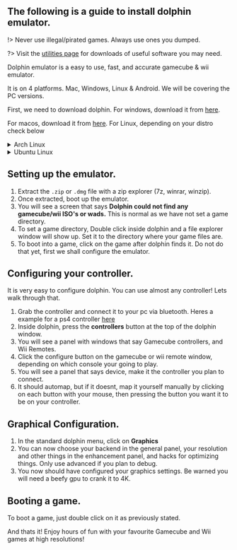 ## The following is a guide to install dolphin emulator.

!> Never use illegal/pirated games. Always use ones you dumped.

?> Visit the [utilities page](/utilities) for downloads of useful software you may need.

Dolphin emulator is a easy to use, fast, and accurate gamecube & wii emulator.

It is on 4 platforms. Mac, Windows, Linux & Android. We will be covering the PC versions.

First, we need to download dolphin. For windows, download it from [here](https://dl.dolphin-emu.org/builds/6f/62/dolphin-master-5.0-19501-x64.7z).

For macos, download it from [here](https://dl.dolphin-emu.org/builds/a2/40/dolphin-master-5.0-19501-universal.dmg).
For Linux, depending on your distro check below

<details> On Arch Linux open a terminal instance and type **yay -S dolphin-emu**. <summary>Arch Linux<summary></details>

<details> On Ubuntu Linux type `sudo apt update` and then **sudo apt install dolphin**. <summary>Ubuntu Linux<summary></details>


##  Setting up the emulator.

1. Extract the `.zip` or `.dmg` file with a zip explorer (7z, winrar, winzip).
2. Once extracted, boot up the emulator. 
3. You will see a screen that says **Dolphin could not find any gamecube/wii ISO's or wads.** This is normal as we have not set a game directory.
4. To set a game directory, Double click inside dolphin and a file explorer window will show up. Set it to the directory where your game files are.
5. To boot into a game, click on the game after dolphin finds it. Do not do that yet, first we shall configure the emulator.

## Configuring your controller.

It is very easy to configure dolphin. You can use almost any controller! Lets walk through that.

1. Grab the controller and connect it to your pc via bluetooth. Heres a example for a ps4 controller [here](https://www.howtogeek.com/792747/how-to-pair-ps4-controller/)
2. Inside dolphin, press the **controllers** button at the top of the dolphin window.
3. You will see a panel with windows that say Gamecube controllers, and Wii Remotes.
4. Click the configure button on the gamecube or wii remote window, depending on which console your going to play.
5. You will see a panel that says device, make it the controller you plan to connect.
6. It should automap, but if it doesnt, map it yourself manually by clicking on each button with your mouse, then pressing the button you want it to be on your controller.

## Graphical Configuration.

1. In the standard dolphin menu, click on **Graphics**
2. You can now choose your backend in the general panel, your resolution and other things in the enhancement panel, and hacks for optimizing things. Only use advanced if you plan to debug.
3. You now should have configured your graphics settings. Be warned you will need a beefy gpu to crank it to 4K.

## Booting a game.

To boot a game, just double click on it as previously stated.

And thats it! Enjoy hours of fun with your favourite Gamecube and Wii games at high resolutions!


